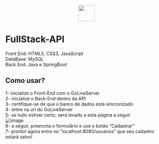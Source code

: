  <p align = center> <img height=50 src="https://cdn.jsdelivr.net/gh/devicons/devicon/icons/java/java-original.svg" /> </br>

# FullStack-API 

Front End: HTML5, CSS3, JavaScript </br>
DataBase: MySQL </br>
Back End: Java e SpringBoot </br>

## Como usar?
1- inicialize o Front-End com o GoLiveServer </br>
2- inicialize o Back-End dentro da API </br>
3- certifique-se de que o banco de dados está sincronizado </br>
4- entre na url do GoLiveServer </br>
5- se tudo estiver certo, será levado a esta página a seguir </br>
![image](https://github.com/leorufinx/Java-FullStack-API/assets/119766870/0c219555-a7dc-468f-a305-c4f14a9a2281) </br>
6- a seguir, preencha o formulário e use o botão "Cadastrar" </br>
7- pronto! agora entre no "localhost:8080/usuarios" que seu cadastro estará salvo!




